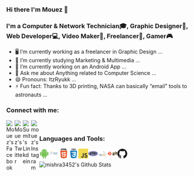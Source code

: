 ### Hi there I'm Mouez 👋

### I'm a Computer & Network Technician🎓, Graphic Designer🎨, Web Developer💻, Video Maker🎥, Freelancer💺, Gamer🎮

<!--**mrxrobotn/mrxrobotn** is a ✨ _special_ ✨ repository because its `README.md` (this file) appears on your GitHub profile.-->

- 🖥️ I’m currently working as a freelancer in Graphic Design ...
- 🌱 I’m currently studying Marketing & Multimedia ...
- 📱 I’m currently working on an Android App ...
- 💬 Ask me about Anything related to Computer Science ...
- 😄 Pronouns: ItzRyukk ...
- ⚡ Fun fact: Thanks to 3D printing, NASA can basically “email” tools to astronauts ...

### Connect with me:

<a href="https://www.facebook.com/freelancer.mouez">
  <img align="left" alt="Mouez's Facebook" width="22px" src="https://cdn.jsdelivr.net/npm/simple-icons@v3/icons/facebook.svg" />
</a>
<a href="https://twitter.com/mcmouez">
  <img align="left" alt="Mouez's Twitter" width="22px" src="https://cdn.jsdelivr.net/npm/simple-icons@v3/icons/twitter.svg" />
</a>
<a href="https://www.linkedin.com/in/benkhelil-mouez-ab3015151">
  <img align="left" alt="Sumit's Linkdein" width="22px" src="https://cdn.jsdelivr.net/npm/simple-icons@v3/icons/linkedin.svg" />
</a>
<a href="https://www.instagram.com/mouezbk">
  <img align="left" alt="mouez's Instagram" width="22px" src="https://cdn.jsdelivr.net/npm/simple-icons@v3/icons/instagram.svg" />
</a>

<br />

### Languages and Tools:

<img align="left" alt="Android" width="26px" src="https://raw.githubusercontent.com/github/explore/80688e429a7d4ef2fca1e82350fe8e3517d3494d/topics/android/android.png" />
<img align="left" alt="Java" width="26px" src="https://raw.githubusercontent.com/github/explore/80688e429a7d4ef2fca1e82350fe8e3517d3494d/topics/java/java.png" />
<img align="left" alt="HTML5" width="26px" src="https://raw.githubusercontent.com/github/explore/80688e429a7d4ef2fca1e82350fe8e3517d3494d/topics/html/html.png" />
<img align="left" alt="CSS3" width="26px" src="https://raw.githubusercontent.com/github/explore/80688e429a7d4ef2fca1e82350fe8e3517d3494d/topics/css/css.png" />
<img align="left" alt="JavaScript" width="26px" src="https://raw.githubusercontent.com/github/explore/80688e429a7d4ef2fca1e82350fe8e3517d3494d/topics/javascript/javascript.png" />
<img align="left" alt="JavaScript" width="26px" src="https://raw.githubusercontent.com/github/explore/80688e429a7d4ef2fca1e82350fe8e3517d3494d/topics/php/php.png" />
<img align="left" alt="MySQL" width="26px" src="https://raw.githubusercontent.com/github/explore/80688e429a7d4ef2fca1e82350fe8e3517d3494d/topics/mysql/mysql.png" />
<img align="left" alt="Git" width="26px" src="https://raw.githubusercontent.com/github/explore/80688e429a7d4ef2fca1e82350fe8e3517d3494d/topics/git/git.png" />
<img align="left" alt="GitHub" width="26px" src="https://raw.githubusercontent.com/github/explore/78df643247d429f6cc873026c0622819ad797942/topics/github/github.png" />

<br>
<br>

<img align="left" alt="mishra3452's Github Stats" src="https://github-readme-stats.vercel.app/api?username=mrxrobotn&show_icons=true" />
